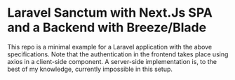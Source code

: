 # Laravel Sanctum with Next.Js SPA and a Backend with Breeze/Blade

This repo is a minimal example for a Laravel application with the above specifications. 
Note that the authentication in the frontend takes place using axios in a client-side
component. A server-side implementation is, to the best of my knowledge, currently
impossible in this setup.

